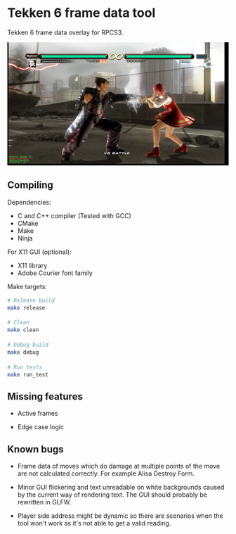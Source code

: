 Tekken 6 frame data tool
========================

Tekken 6 frame data overlay for RPCS3.

[![Tekken 6 frame data tool](t6framedata.png)](https://www.youtube.com/watch?v=juCl0Y5Rw4U)

Compiling
---------

Dependencies:
- C and C++ compiler (Tested with GCC)
- CMake
- Make
- Ninja

For X11 GUI (optional):
- X11 library
- Adobe Courier font family

Make targets:

```bash
# Release build
make release

# Clean
make clean

# Debug build
make debug

# Run tests
make run_test
```

Missing features
----------------

- Active frames

- Edge case logic

Known bugs
----------

- Frame data of moves which do damage at multiple points of the move are not calculated correctly.
  For example Alisa Destroy Form.

- Minor GUI flickering and text unreadable on white backgrounds caused by the current way of rendering text. The GUI should probably be rewritten in GLFW.

- Player side address might be dynamic so there are scenarios when the tool won't work as it's not able to get a valid reading.
